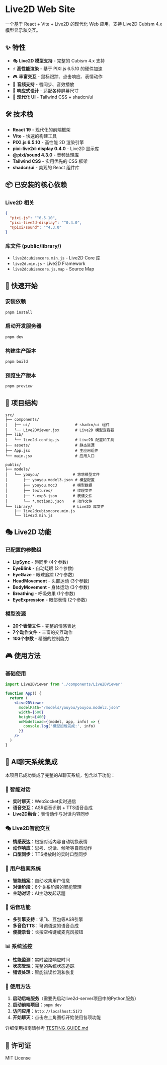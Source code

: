 # Live2D Web Site

一个基于 React + Vite + Live2D 的现代化 Web 应用，支持 Live2D Cubism 4.x 模型显示和交互。

## ✨ 特性

- 🎭 **Live2D 模型支持** - 完整的 Cubism 4.x 支持
- ⚡ **高性能渲染** - 基于 PIXI.js 6.5.10 的硬件加速
- 🎮 **丰富交互** - 鼠标跟踪、点击响应、表情动作
- 🎵 **音频支持** - 唇同步、音效播放
- 📱 **响应式设计** - 适配各种屏幕尺寸
- 🎨 **现代化 UI** - Tailwind CSS + shadcn/ui

## 🛠 技术栈

- **React 19** - 现代化的前端框架
- **Vite** - 快速的构建工具
- **PIXI.js 6.5.10** - 高性能 2D 渲染引擎
- **pixi-live2d-display 0.4.0** - Live2D 显示库
- **@pixi/sound 4.3.0** - 音频处理库
- **Tailwind CSS** - 实用优先的 CSS 框架
- **shadcn/ui** - 美观的 React 组件库

## 📦 已安装的核心依赖

### Live2D 相关
```json
{
  "pixi.js": "^6.5.10",
  "pixi-live2d-display": "^0.4.0",
  "@pixi/sound": "^4.3.0"
}
```

### 库文件 (public/library/)
- `live2dcubismcore.min.js` - Live2D Core 库
- `live2d.min.js` - Live2D Framework
- `live2dcubismcore.js.map` - Source Map

## 🚀 快速开始

### 安装依赖

```bash
pnpm install
```

### 启动开发服务器

```bash
pnpm dev
```

### 构建生产版本

```bash
pnpm build
```

### 预览生产版本

```bash
pnpm preview
```

## 📁 项目结构

```
src/
├── components/
│   ├── ui/                    # shadcn/ui 组件
│   └── Live2DViewer.jsx       # Live2D 模型查看器
├── lib/
│   └── live2d-config.js       # Live2D 配置和工具
├── assets/                    # 静态资源
├── App.jsx                    # 主应用组件
└── main.jsx                   # 应用入口

public/
├── models/
│   └── youyou/               # 悠悠模型文件
│       ├── youyou.model3.json # 模型配置
│       ├── youyou.moc3       # 模型数据
│       ├── textures/         # 纹理文件
│       ├── *.exp3.json       # 表情文件
│       └── *.motion3.json    # 动作文件
└── library/                  # Live2D 库文件
    ├── live2dcubismcore.min.js
    └── live2d.min.js
```

## 🎭 Live2D 功能

### 已配置的参数组
- **LipSync** - 唇同步 (4个参数)
- **EyeBlink** - 自动眨眼 (2个参数)
- **EyeGaze** - 眼球追踪 (2个参数)
- **HeadMovement** - 头部运动 (3个参数)
- **BodyMovement** - 身体运动 (3个参数)
- **Breathing** - 呼吸效果 (1个参数)
- **EyeExpression** - 眼部表情 (2个参数)

### 模型资源
- **20个表情文件** - 完整的情感表达
- **7个动作文件** - 丰富的交互动作
- **103个参数** - 精细的控制能力

## 🎮 使用方法

### 基础使用

```jsx
import Live2DViewer from './components/Live2DViewer'

function App() {
  return (
    <Live2DViewer
      modelPath="/models/youyou/youyou.model3.json"
      width={600}
      height={400}
      onModelLoad={(model, app, info) => {
        console.log('模型加载完成:', info)
      }}
    />
  )
}
```

## 🤖 AI聊天系统集成

本项目已成功集成了完整的AI聊天系统，包含以下功能：

### 💬 智能对话
- **实时聊天**：WebSocket实时通信
- **语音交互**：ASR语音识别 + TTS语音合成
- **Live2D融合**：表情动作与对话内容同步

### 🎭 Live2D智能交互
- **情感表达**：根据对话内容自动切换表情
- **动作响应**：思考、说话、倾听等自然动作
- **口型同步**：TTS播放时的实时口型同步

### 👤 用户档案系统
- **智能档案**：自动收集用户信息
- **对话阶段**：6个关系阶段的智能管理
- **主动对话**：AI主动发起话题

### 🎤 语音功能
- **多引擎支持**：讯飞、豆包等ASR引擎
- **多音色TTS**：可调语速的语音合成
- **便捷录音**：长按空格键或麦克风按钮

### 📊 系统监控
- **性能监测**：实时监控响应时间
- **状态管理**：完整的系统状态追踪
- **错误处理**：智能错误检测和恢复

### 🚀 使用方法

1. **启动后端服务**（需要先启动live2d-server项目中的Python服务）
2. **启动前端项目**：`pnpm dev`
3. **访问应用**：`http://localhost:5173`
4. **开始聊天**：点击左上角图标开始使用各项功能

详细使用指南请参考 [TESTING_GUIDE.md](TESTING_GUIDE.md)

## 📄 许可证

MIT License
